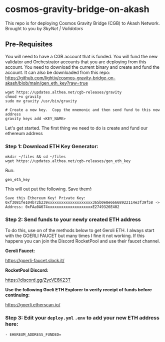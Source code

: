 # cosmos-gravity-bridge-on-akash

This repo is for deploying Cosmos Gravity Bridge (CGB) to Akash Network. Brought to you by _SkyNet | Validators_

## Pre-Requisites

You will need to have a CGB account that is funded.  You will fund the new validator and Orchestrator accounts that you are deploying from this account.  You need to download the current binary and create and fund the account.  It can also be downloaded from this repo: https://github.com/lightiv/cosmos-gravity-bridge-on-akash/blob/main/gen_eth_key?raw=true
```
wget https://updates.althea.net/cgb-releases/gravity
chmod +x gravity
sudo mv gravity /usr/bin/gravity

# Create a new key.  Copy the mnemonic and then send fund to this new address
gravity keys add <KEY_NAME>
```

Let's get started.  The first thing we need to do is create and fund our ethereum address

### Step 1: Download ETH Key Generator:
```
mkdir ~/files && cd ~/files
wget https://updates.althea.net/cgb-releases/gen_eth_key
```
Run:
```
gen_eth_key
```
This will out put the following.  Save them!:
```
Save this Ethereum Key! Private Key: 0xf3081fe104b72b239xxxxxxxxxxxxxxxxxxxx365b0e8e66668922114e3f39f58 -> Address: 0xFAa0A674xxxxxxxxxxxxxxxxxxxxE2749326E402
```
### Step 2: Send funds to your newly created ETH address
To do this, use on of the methods below to get Geroli ETH.  I always start with the GOERLI FAUCET but many times I fine it not working.  If this happens you can join the Discord RocketPool and use their faucet channel.

**Geroli Faucet:**

https://goerli-faucet.slock.it/

**RocketPool Discord:**

https://discord.gg/ZycVE6K23T

**Use the following Goeli ETH Explorer to verify receipt of funds before continuing:**

https://goerli.etherscan.io/

### Step 3: Edit your ```deploy.yml``` ```.env``` to add your new ETH address here:
```
- EHEREUM_ADDRESS_FUNDED=
```


